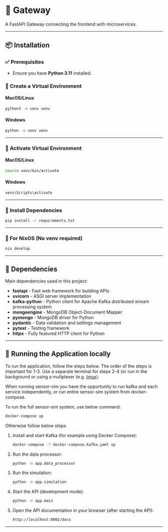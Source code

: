 # 🚀 Gateway
A FastAPI Gateway connecting the frontend with microservices.

---

## 📦 Installation

### ✅ **Prerequisites**
- Ensure you have **Python 3.11** installed.

### 🔹 **Create a Virtual Environment**

#### **MacOS/Linux**
```bash
python3 -m venv venv
```

#### **Windows**
```bash
python -m venv venv
```

---

### 🔹 **Activate Virtual Environment**

#### **MacOS/Linux**
```bash
source venv/bin/activate
```

#### **Windows**
```bash
venv\Scripts\activate
```

---

### 🔹 **Install Dependencies**
```bash
pip install -r requirements.txt
```

---

### 🔹 **For NixOS (No venv required)**
```nix
nix develop
```

---

## 📜 Dependencies

Main dependencies used in this project:
- **fastapi** - Fast web framework for building APIs
- **uvicorn** - ASGI server implementation
- **kafka-python** - Python client for Apache Kafka distributed stream processing system
- **mongoengine** - MongoDB Object-Document Mapper
- **pymongo** - MongoDB driver for Python
- **pydantic** - Data validation and settings management
- **pytest** - Testing framework
- **httpx** - Fully featured HTTP client for Python

---

## 🚀 Running the Application locally

To run the application, follow the steps below. The order of the steps is important for 1-3. Use a separate terminal for steps 2-4 (or run in the background or using a multplexer (e.g. [tmux](https://github.com/tmux/tmux/wiki)).

When running sensor-sim you have the opportunity to run kafka and each service independently, or run entire sensor-sim system from docker-compose.

To run the full sensor-sim system, use below command:
```bash
docker-compose up
```

Otherwise follow below steps

1. Install and start Kafka (for example using Docker Compose):
   ```bash
   docker-compose -f docker-compose.kafka.yaml up
   ```
2. Run the data processor:
   ```bash
   python -m app.data_processor
   ```
3. Run the simulation:
   ```bash
   python -m app.simulation
   ```
4. Start the API (development mode):
   ```bash
   python -m app.main
   ```
5. Open the API documentation in your browser (after starting the API):
	```bash
	http://localhost:8002/docs
	```
---
